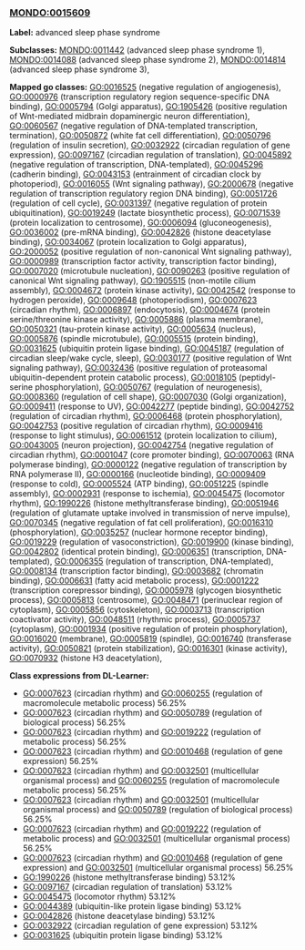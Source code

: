 
### [MONDO:0015609](http://purl.obolibrary.org/obo/MONDO_0015609)
**Label:** advanced sleep phase syndrome

**Subclasses:** [MONDO:0011442](http://purl.obolibrary.org/obo/MONDO_0011442) (advanced sleep phase syndrome 1), [MONDO:0014088](http://purl.obolibrary.org/obo/MONDO_0014088) (advanced sleep phase syndrome 2), [MONDO:0014814](http://purl.obolibrary.org/obo/MONDO_0014814) (advanced sleep phase syndrome 3), 

**Mapped go classes:** [GO:0016525](http://purl.obolibrary.org/obo/GO_0016525) (negative regulation of angiogenesis), [GO:0000976](http://purl.obolibrary.org/obo/GO_0000976) (transcription regulatory region sequence-specific DNA binding), [GO:0005794](http://purl.obolibrary.org/obo/GO_0005794) (Golgi apparatus), [GO:1905426](http://purl.obolibrary.org/obo/GO_1905426) (positive regulation of Wnt-mediated midbrain dopaminergic neuron differentiation), [GO:0060567](http://purl.obolibrary.org/obo/GO_0060567) (negative regulation of DNA-templated transcription, termination), [GO:0050872](http://purl.obolibrary.org/obo/GO_0050872) (white fat cell differentiation), [GO:0050796](http://purl.obolibrary.org/obo/GO_0050796) (regulation of insulin secretion), [GO:0032922](http://purl.obolibrary.org/obo/GO_0032922) (circadian regulation of gene expression), [GO:0097167](http://purl.obolibrary.org/obo/GO_0097167) (circadian regulation of translation), [GO:0045892](http://purl.obolibrary.org/obo/GO_0045892) (negative regulation of transcription, DNA-templated), [GO:0045296](http://purl.obolibrary.org/obo/GO_0045296) (cadherin binding), [GO:0043153](http://purl.obolibrary.org/obo/GO_0043153) (entrainment of circadian clock by photoperiod), [GO:0016055](http://purl.obolibrary.org/obo/GO_0016055) (Wnt signaling pathway), [GO:2000678](http://purl.obolibrary.org/obo/GO_2000678) (negative regulation of transcription regulatory region DNA binding), [GO:0051726](http://purl.obolibrary.org/obo/GO_0051726) (regulation of cell cycle), [GO:0031397](http://purl.obolibrary.org/obo/GO_0031397) (negative regulation of protein ubiquitination), [GO:0019249](http://purl.obolibrary.org/obo/GO_0019249) (lactate biosynthetic process), [GO:0071539](http://purl.obolibrary.org/obo/GO_0071539) (protein localization to centrosome), [GO:0006094](http://purl.obolibrary.org/obo/GO_0006094) (gluconeogenesis), [GO:0036002](http://purl.obolibrary.org/obo/GO_0036002) (pre-mRNA binding), [GO:0042826](http://purl.obolibrary.org/obo/GO_0042826) (histone deacetylase binding), [GO:0034067](http://purl.obolibrary.org/obo/GO_0034067) (protein localization to Golgi apparatus), [GO:2000052](http://purl.obolibrary.org/obo/GO_2000052) (positive regulation of non-canonical Wnt signaling pathway), [GO:0000989](http://purl.obolibrary.org/obo/GO_0000989) (transcription factor activity, transcription factor binding), [GO:0007020](http://purl.obolibrary.org/obo/GO_0007020) (microtubule nucleation), [GO:0090263](http://purl.obolibrary.org/obo/GO_0090263) (positive regulation of canonical Wnt signaling pathway), [GO:1905515](http://purl.obolibrary.org/obo/GO_1905515) (non-motile cilium assembly), [GO:0004672](http://purl.obolibrary.org/obo/GO_0004672) (protein kinase activity), [GO:0042542](http://purl.obolibrary.org/obo/GO_0042542) (response to hydrogen peroxide), [GO:0009648](http://purl.obolibrary.org/obo/GO_0009648) (photoperiodism), [GO:0007623](http://purl.obolibrary.org/obo/GO_0007623) (circadian rhythm), [GO:0006897](http://purl.obolibrary.org/obo/GO_0006897) (endocytosis), [GO:0004674](http://purl.obolibrary.org/obo/GO_0004674) (protein serine/threonine kinase activity), [GO:0005886](http://purl.obolibrary.org/obo/GO_0005886) (plasma membrane), [GO:0050321](http://purl.obolibrary.org/obo/GO_0050321) (tau-protein kinase activity), [GO:0005634](http://purl.obolibrary.org/obo/GO_0005634) (nucleus), [GO:0005876](http://purl.obolibrary.org/obo/GO_0005876) (spindle microtubule), [GO:0005515](http://purl.obolibrary.org/obo/GO_0005515) (protein binding), [GO:0031625](http://purl.obolibrary.org/obo/GO_0031625) (ubiquitin protein ligase binding), [GO:0045187](http://purl.obolibrary.org/obo/GO_0045187) (regulation of circadian sleep/wake cycle, sleep), [GO:0030177](http://purl.obolibrary.org/obo/GO_0030177) (positive regulation of Wnt signaling pathway), [GO:0032436](http://purl.obolibrary.org/obo/GO_0032436) (positive regulation of proteasomal ubiquitin-dependent protein catabolic process), [GO:0018105](http://purl.obolibrary.org/obo/GO_0018105) (peptidyl-serine phosphorylation), [GO:0050767](http://purl.obolibrary.org/obo/GO_0050767) (regulation of neurogenesis), [GO:0008360](http://purl.obolibrary.org/obo/GO_0008360) (regulation of cell shape), [GO:0007030](http://purl.obolibrary.org/obo/GO_0007030) (Golgi organization), [GO:0009411](http://purl.obolibrary.org/obo/GO_0009411) (response to UV), [GO:0042277](http://purl.obolibrary.org/obo/GO_0042277) (peptide binding), [GO:0042752](http://purl.obolibrary.org/obo/GO_0042752) (regulation of circadian rhythm), [GO:0006468](http://purl.obolibrary.org/obo/GO_0006468) (protein phosphorylation), [GO:0042753](http://purl.obolibrary.org/obo/GO_0042753) (positive regulation of circadian rhythm), [GO:0009416](http://purl.obolibrary.org/obo/GO_0009416) (response to light stimulus), [GO:0061512](http://purl.obolibrary.org/obo/GO_0061512) (protein localization to cilium), [GO:0043005](http://purl.obolibrary.org/obo/GO_0043005) (neuron projection), [GO:0042754](http://purl.obolibrary.org/obo/GO_0042754) (negative regulation of circadian rhythm), [GO:0001047](http://purl.obolibrary.org/obo/GO_0001047) (core promoter binding), [GO:0070063](http://purl.obolibrary.org/obo/GO_0070063) (RNA polymerase binding), [GO:0000122](http://purl.obolibrary.org/obo/GO_0000122) (negative regulation of transcription by RNA polymerase II), [GO:0000166](http://purl.obolibrary.org/obo/GO_0000166) (nucleotide binding), [GO:0009409](http://purl.obolibrary.org/obo/GO_0009409) (response to cold), [GO:0005524](http://purl.obolibrary.org/obo/GO_0005524) (ATP binding), [GO:0051225](http://purl.obolibrary.org/obo/GO_0051225) (spindle assembly), [GO:0002931](http://purl.obolibrary.org/obo/GO_0002931) (response to ischemia), [GO:0045475](http://purl.obolibrary.org/obo/GO_0045475) (locomotor rhythm), [GO:1990226](http://purl.obolibrary.org/obo/GO_1990226) (histone methyltransferase binding), [GO:0051946](http://purl.obolibrary.org/obo/GO_0051946) (regulation of glutamate uptake involved in transmission of nerve impulse), [GO:0070345](http://purl.obolibrary.org/obo/GO_0070345) (negative regulation of fat cell proliferation), [GO:0016310](http://purl.obolibrary.org/obo/GO_0016310) (phosphorylation), [GO:0035257](http://purl.obolibrary.org/obo/GO_0035257) (nuclear hormone receptor binding), [GO:0019229](http://purl.obolibrary.org/obo/GO_0019229) (regulation of vasoconstriction), [GO:0019900](http://purl.obolibrary.org/obo/GO_0019900) (kinase binding), [GO:0042802](http://purl.obolibrary.org/obo/GO_0042802) (identical protein binding), [GO:0006351](http://purl.obolibrary.org/obo/GO_0006351) (transcription, DNA-templated), [GO:0006355](http://purl.obolibrary.org/obo/GO_0006355) (regulation of transcription, DNA-templated), [GO:0008134](http://purl.obolibrary.org/obo/GO_0008134) (transcription factor binding), [GO:0003682](http://purl.obolibrary.org/obo/GO_0003682) (chromatin binding), [GO:0006631](http://purl.obolibrary.org/obo/GO_0006631) (fatty acid metabolic process), [GO:0001222](http://purl.obolibrary.org/obo/GO_0001222) (transcription corepressor binding), [GO:0005978](http://purl.obolibrary.org/obo/GO_0005978) (glycogen biosynthetic process), [GO:0005813](http://purl.obolibrary.org/obo/GO_0005813) (centrosome), [GO:0048471](http://purl.obolibrary.org/obo/GO_0048471) (perinuclear region of cytoplasm), [GO:0005856](http://purl.obolibrary.org/obo/GO_0005856) (cytoskeleton), [GO:0003713](http://purl.obolibrary.org/obo/GO_0003713) (transcription coactivator activity), [GO:0048511](http://purl.obolibrary.org/obo/GO_0048511) (rhythmic process), [GO:0005737](http://purl.obolibrary.org/obo/GO_0005737) (cytoplasm), [GO:0001934](http://purl.obolibrary.org/obo/GO_0001934) (positive regulation of protein phosphorylation), [GO:0016020](http://purl.obolibrary.org/obo/GO_0016020) (membrane), [GO:0005819](http://purl.obolibrary.org/obo/GO_0005819) (spindle), [GO:0016740](http://purl.obolibrary.org/obo/GO_0016740) (transferase activity), [GO:0050821](http://purl.obolibrary.org/obo/GO_0050821) (protein stabilization), [GO:0016301](http://purl.obolibrary.org/obo/GO_0016301) (kinase activity), [GO:0070932](http://purl.obolibrary.org/obo/GO_0070932) (histone H3 deacetylation), 

**Class expressions from DL-Learner:**

- [GO:0007623](http://purl.obolibrary.org/obo/GO_0007623) (circadian rhythm) and [GO:0060255](http://purl.obolibrary.org/obo/GO_0060255) (regulation of macromolecule metabolic process) 56.25%
- [GO:0007623](http://purl.obolibrary.org/obo/GO_0007623) (circadian rhythm) and [GO:0050789](http://purl.obolibrary.org/obo/GO_0050789) (regulation of biological process) 56.25%
- [GO:0007623](http://purl.obolibrary.org/obo/GO_0007623) (circadian rhythm) and [GO:0019222](http://purl.obolibrary.org/obo/GO_0019222) (regulation of metabolic process) 56.25%
- [GO:0007623](http://purl.obolibrary.org/obo/GO_0007623) (circadian rhythm) and [GO:0010468](http://purl.obolibrary.org/obo/GO_0010468) (regulation of gene expression) 56.25%
- [GO:0007623](http://purl.obolibrary.org/obo/GO_0007623) (circadian rhythm) and [GO:0032501](http://purl.obolibrary.org/obo/GO_0032501) (multicellular organismal process) and [GO:0060255](http://purl.obolibrary.org/obo/GO_0060255) (regulation of macromolecule metabolic process) 56.25%
- [GO:0007623](http://purl.obolibrary.org/obo/GO_0007623) (circadian rhythm) and [GO:0032501](http://purl.obolibrary.org/obo/GO_0032501) (multicellular organismal process) and [GO:0050789](http://purl.obolibrary.org/obo/GO_0050789) (regulation of biological process) 56.25%
- [GO:0007623](http://purl.obolibrary.org/obo/GO_0007623) (circadian rhythm) and [GO:0019222](http://purl.obolibrary.org/obo/GO_0019222) (regulation of metabolic process) and [GO:0032501](http://purl.obolibrary.org/obo/GO_0032501) (multicellular organismal process) 56.25%
- [GO:0007623](http://purl.obolibrary.org/obo/GO_0007623) (circadian rhythm) and [GO:0010468](http://purl.obolibrary.org/obo/GO_0010468) (regulation of gene expression) and [GO:0032501](http://purl.obolibrary.org/obo/GO_0032501) (multicellular organismal process) 56.25%
- [GO:1990226](http://purl.obolibrary.org/obo/GO_1990226) (histone methyltransferase binding) 53.12%
- [GO:0097167](http://purl.obolibrary.org/obo/GO_0097167) (circadian regulation of translation) 53.12%
- [GO:0045475](http://purl.obolibrary.org/obo/GO_0045475) (locomotor rhythm) 53.12%
- [GO:0044389](http://purl.obolibrary.org/obo/GO_0044389) (ubiquitin-like protein ligase binding) 53.12%
- [GO:0042826](http://purl.obolibrary.org/obo/GO_0042826) (histone deacetylase binding) 53.12%
- [GO:0032922](http://purl.obolibrary.org/obo/GO_0032922) (circadian regulation of gene expression) 53.12%
- [GO:0031625](http://purl.obolibrary.org/obo/GO_0031625) (ubiquitin protein ligase binding) 53.12%


